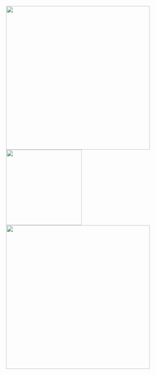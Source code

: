 [<img align="left" width="390" alt="" src="https://gist.githubusercontent.com/LynBean/c6f39031cc866d52ade152b5e8e19c72/raw/metrics.leftpanel.svg">](#)

[<img align="left" width="205" alt="" src="https://count.getloli.com/get/@:lynbean?theme=rule34">](#)

[<img align="left" width="390" alt="" src="https://github.com/LynBean/LynBean/assets/57824016/f4e657f8-a8c2-4007-b19c-5565288da528">](#)
